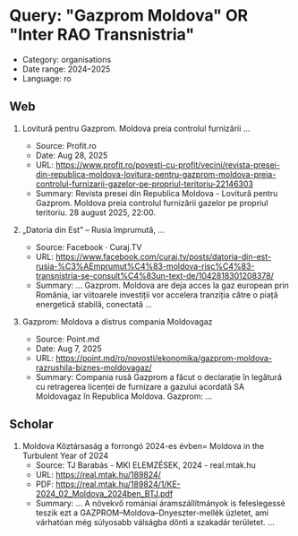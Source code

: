 # Query: "Gazprom Moldova" OR "Inter RAO Transnistria"
- Category: organisations
- Date range: 2024–2025
- Language: ro

## Web

1. Lovitură pentru Gazprom. Moldova preia controlul furnizării ...
   - Source: Profit.ro
   - Date: Aug 28, 2025
   - URL: https://www.profit.ro/povesti-cu-profit/vecini/revista-presei-din-republica-moldova-lovitura-pentru-gazprom-moldova-preia-controlul-furnizarii-gazelor-pe-propriul-teritoriu-22146303
   - Summary: Revista presei din Republica Moldova - Lovitură pentru Gazprom. Moldova preia controlul furnizării gazelor pe propriul teritoriu. 28 august 2025, 22:00.

2. „Datoria din Est” – Rusia împrumută, ...
   - Source: Facebook · Curaj.TV
   - URL: https://www.facebook.com/curaj.tv/posts/datoria-din-est-rusia-%C3%AEmprumut%C4%83-moldova-risc%C4%83-transnistria-se-consult%C4%83un-text-de/1042818301208378/
   - Summary: ... Gazprom. Moldova are deja acces la gaz european prin România, iar viitoarele investiții vor accelera tranziția către o piață energetică stabilă, conectată ...

3. Gazprom: Moldova a distrus compania Moldovagaz
   - Source: Point.md
   - Date: Aug 7, 2025
   - URL: https://point.md/ro/novosti/ekonomika/gazprom-moldova-razrushila-biznes-moldovagaz/
   - Summary: Compania rusă Gazprom a făcut o declarație în legătură cu retragerea licenței de furnizare a gazului acordată SA Moldovagaz în Republica Moldova. Gazprom: ...

## Scholar

1. Moldova Köztársaság a forrongó 2024-es évben= Moldova in the Turbulent Year of 2024
   - Source: TJ Barabás - MKI ELEMZÉSEK, 2024 - real.mtak.hu
   - URL: https://real.mtak.hu/189824/
   - PDF: https://real.mtak.hu/189824/1/KE-2024_02_Moldova_2024ben_BTJ.pdf
   - Summary: … A növekvő romániai áramszállítmányok is feleslegessé teszik ezt a GAZPROM–Moldova–Dnyeszter-mellék üzletet, ami várhatóan még súlyosabb válságba dönti a szakadár területet. …

